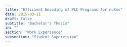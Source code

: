```yaml
---
title: "Efficient Encoding of PLC Programs for nuXmv"
date: 2015-03-11
draft: false
subtitle: "Bachelor's Thesis"
in: ""
section: "Work Experience"
subsection: "Student Supervision"
---
```

<!-- Marco Grochowski -->
